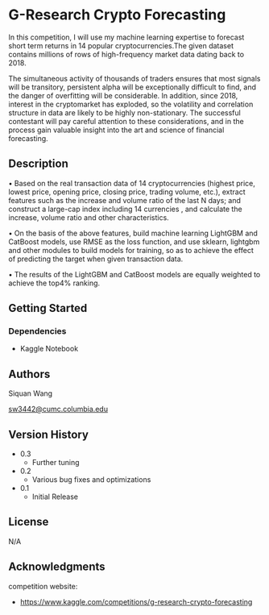 # G-Research Crypto Forecasting

In this competition, I will use my machine learning expertise to forecast short term returns in 14 popular cryptocurrencies.The given dataset contains millions of rows of high-frequency market data dating back to 2018.

The simultaneous activity of thousands of traders ensures that most signals will be transitory, persistent alpha will be exceptionally difficult to find, and the danger of overfitting will be considerable. In addition, since 2018, interest in the cryptomarket has exploded, so the volatility and correlation structure in data are likely to be highly non-stationary. The successful contestant will pay careful attention to these considerations, and in the process gain valuable insight into the art and science of financial forecasting.

## Description

•	Based on the real transaction data of 14 cryptocurrencies (highest price, lowest price, opening price, closing price, trading volume, etc.), extract features such as the increase and volume ratio of the last N days; and construct a large-cap index including 14 currencies , and calculate the increase, volume ratio and other characteristics.

•	On the basis of the above features, build machine learning LightGBM and CatBoost models, use RMSE as the loss function, and use sklearn, lightgbm and other modules to build models for training, so as to achieve the effect of predicting the target when given transaction data.

•	The results of the LightGBM and CatBoost models are equally weighted to achieve the top4% ranking.

## Getting Started

### Dependencies

* Kaggle Notebook

## Authors
Siquan Wang

sw3442@cumc.columbia.edu

## Version History

* 0.3
    * Further tuning
* 0.2
    * Various bug fixes and optimizations
* 0.1
    * Initial Release 

## License

N/A

## Acknowledgments

competition website:
* https://www.kaggle.com/competitions/g-research-crypto-forecasting
